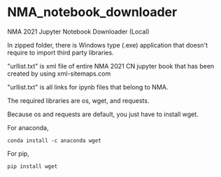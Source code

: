 # NMA_notebook_downloader
NMA 2021 Jupyter Notebook Downloader (Local)

In zipped folder, there is Windows type (.exe) application that doesn't require to import third party libraries.

"urllist.txt" is xml file of entire NMA 2021 CN jupyter book that has been created by using xml-sitemaps.com

"urllist.txt" is all links for ipynb files that belong to NMA.

The required libraries are os, wget, and requests.

Because os and requests are default, you just have to install wget.

For anaconda,  

```
conda install -c anaconda wget 
```

For pip, 

```
pip install wget
```
